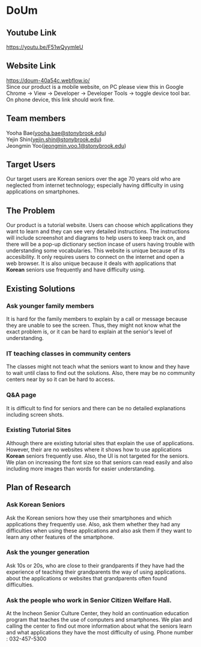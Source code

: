 # DoUm
## Youtube Link
  https://youtu.be/F51wQyymleU
## Website Link
  https://doum-40a54c.webflow.io/ <br />
  Since our product is a mobile website, on PC please view this in Google Chrome -> View -> Developer -> Developer Tools -> toggle device tool bar. On phone device, this link should work fine. 

## Team members
  Yooha Bae(yooha.bae@stonybrook.edu)<br />Yejin Shin(yejin.shin@stonybrook.edu)<br />Jeongmin Yoo(jeongmin.yoo.1@stonybrook.edu)
  
## Target Users
Our target users are Korean seniors over the age 70 years old who are neglected from internet technology; especially having difficulty in using applications on smartphones.

## The Problem
Our product is a tutorial website. Users can choose which applications they want to learn and they can see very detailed instructions. The instructions will include screenshot and diagrams to help users to keep track on, and there will be a pop-up dictionary section incase of users having trouble with understanding some vocabularies. This website is unique because of its accesibility. It only requires users to connect on the internet and open a web browser. It is also unique because it deals with applications that **Korean** seniors use frequently and have difficulty using.

## Existing Solutions

### Ask younger family members

It is hard for the family members to explain by a call or message because they are unable to see the screen. Thus, they might not know what the exact problem is, or it can be hard to explain at the senior's level of understanding.

### IT teaching classes in community centers

The classes might not teach what the seniors want to know and they have to wait until class to find out the solutions. Also, there may be no community centers near by so it can be hard to access.

### Q&A page
It is difficult to find for seniors and there can be no detailed explanations including screen shots.

### Existing Tutorial Sites
Although there are existing tutorial sites that explain the use of applications. However, their are no websites where it shows how to use applications **Korean** seniors frequently use. Also, the UI is not targeted for the seniors. We plan on increasing the font size so that seniors can read easily and also including more images than words for easier understanding.

## Plan of Research

### Ask Korean Seniors
Ask the Korean seniors how they use their smartphones and which applications they frequently use. Also, ask them whether they had any difficulties when using these applications and also ask them if they want to learn any other features of the smartphone.

### Ask the younger generation
Ask 10s or 20s, who are close to their grandparents if they have had the experience of teaching their grandparents the way of using applications. about the applications or websites that grandparents often found difficulties.

### Ask the people who work in Senior Citizen Welfare Hall.
At the Incheon Senior Culture Center, they hold an continuation education program that teaches the use of computers and smartphones. We plan and calling the center to find out more information about what the seniors learn and what applications they have the most difficulty of using.
Phone number : 032-457-5300

